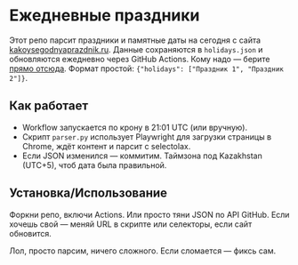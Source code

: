 # Ежедневные праздники

Этот репо парсит праздники и памятные даты на сегодня с сайта [kakoysegodnyaprazdnik.ru](https://kakoysegodnyaprazdnik.ru/). Данные сохраняются в `holidays.json` и обновляются ежедневно через GitHub Actions. Кому надо — берите [прямо отсюда](https://raw.githubusercontent.com/holidaystoday/now/refs/heads/main/holidays.json). Формат простой: `{"holidays": ["Праздник 1", "Праздник 2"]}`.

## Как работает
- Workflow запускается по крону в 21:01 UTC (или вручную).
- Скрипт `parser.py` использует Playwright для загрузки страницы в Chrome, ждёт контент и парсит с selectolax.
- Если JSON изменился — коммитим. Таймзона под Kazakhstan (UTC+5), чтоб дата была правильной.

## Установка/Использование
Форкни репо, включи Actions. Или просто тяни JSON по API GitHub. Если хочешь свой — меняй URL в скрипте или селекторы, если сайт обновится.

Лол, просто парсим, ничего сложного. Если сломается — фиксь сам.
